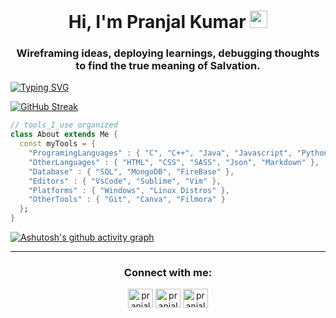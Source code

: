 <h1 align="center">Hi, I'm Pranjal Kumar <img src="https://media.giphy.com/media/hvRJCLFzcasrR4ia7z/giphy.gif" width="28"></h1>
<h3 align="center">Wireframing ideas, deploying learnings, debugging thoughts to find the true meaning of Salvation.</h3>

[![Typing SVG](https://readme-typing-svg.herokuapp.com?color=40EBD1&center=true&lines=I'm+Developer;I'm+Competitive+Programmer;I'm+Tech+Enthusiast;I'm+Open+Source+Developer;I'm+Finance+Geek)](https://git.io/typing-svg)


[![GitHub Streak](https://github-readme-streak-stats.herokuapp.com?user=pranjal-barnwal&theme=highcontrast&hide_border=true)](https://git.io/streak-stats)

```dart
// tools_I_use organized
class About extends Me { 
  const myTools = {  
    "ProgramingLanguages" : { "C", "C++", "Java", "Javascript", "Python" },
    "OtherLanguages" : { "HTML", "CSS", "SASS", "Json", "Markdown" },
    "Database" : { "SQL", "MongoDB", "FireBase" },
    "Editors" : { "VsCode", "Sublime", "Vim" },
    "Platforms" : { "Windows", "Linux Distros" },
    "OtherTools" : { "Git", "Canva", "Filmora" }
  };
}
```

[![Ashutosh's github activity graph](https://activity-graph.herokuapp.com/graph?username=pranjal-barnwal&bg_color=000000&color=40ebd1&line=40ebd1&point=40ffff&area=true&hide_border=true)](https://github.com/ashutosh00710/github-readme-activity-graph)

<hr>

<h3 align="center">Connect with me:</h3>
<p align="center">
<a href="https://twitter.com/pranjalbarnwal_" target="blank"><img align="center" src="https://raw.githubusercontent.com/rahuldkjain/github-profile-readme-generator/master/src/images/icons/Social/twitter.svg" alt="pranjalbarnwal_" height="30" width="40" /></a>
<a href="https://linkedin.com/in/pranjal-kumar-ac" target="blank"><img align="center" src="https://raw.githubusercontent.com/rahuldkjain/github-profile-readme-generator/master/src/images/icons/Social/linked-in-alt.svg" alt="pranjal-kumar-ac" height="30" width="40" /></a>
<a href="https://instagram.com/pranjal_barnwal_" target="blank"><img align="center" src="https://raw.githubusercontent.com/rahuldkjain/github-profile-readme-generator/master/src/images/icons/Social/instagram.svg" alt="pranjal_barnwal_" height="30" width="40" /></a>
</p>
